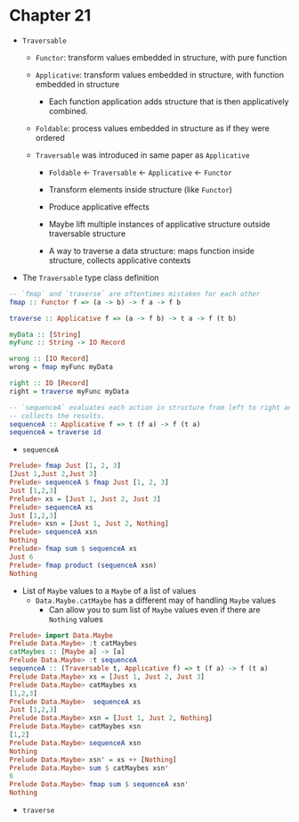 # Chapter 21

- `Traversable`
    - `Functor`: transform values embedded in structure, with pure function
    - `Applicative`: transform values embedded in structure, with function
      embedded in structure
        - Each function application adds structure that is then applicatively
          combined.
    - `Foldable`: process values embedded in structure as if they were ordered

    - `Traversable` was introduced in same paper as `Applicative`
        - `Foldable` <- `Traversable` <- `Applicative` <- `Functor`

        - Transform elements inside structure (like `Functor`)
        - Produce applicative effects
        - Maybe lift multiple instances of applicative structure outside
          traversable structure

        - A way to traverse a data structure: maps function inside structure,
          collects applicative contexts

- The `Traversable` type class definition

```haskell
-- `fmap` and `traverse` are oftentimes mistaken for each other
fmap :: Functor f => (a -> b) -> f a -> f b

traverse :: Applicative f => (a -> f b) -> t a -> f (t b)

myData :: [String]
myFunc :: String -> IO Record

wrong :: [IO Record]
wrong = fmap myFunc myData

right :: IO [Record]
right = traverse myFunc myData
```

```haskell
-- `sequenceA` evaluates each action in structure from left to right and
-- collects the results.
sequenceA :: Applicative f => t (f a) -> f (t a)
sequenceA = traverse id
```

- `sequenceA`

```haskell
Prelude> fmap Just [1, 2, 3]
[Just 1,Just 2,Just 3]
Prelude> sequenceA $ fmap Just [1, 2, 3]
Just [1,2,3]
Prelude> xs = [Just 1, Just 2, Just 3]
Prelude> sequenceA xs
Just [1,2,3]
Prelude> xsn = [Just 1, Just 2, Nothing]
Prelude> sequenceA xsn
Nothing
Prelude> fmap sum $ sequenceA xs
Just 6
Prelude> fmap product (sequenceA xsn)
Nothing
```

- List of `Maybe` values to a `Maybe` of a list of values
    - `Data.Maybe.catMaybe` has a different may of handling `Maybe` values
        - Can allow you to sum list of `Maybe` values even if there are
          `Nothing` values

```haskell
Prelude> import Data.Maybe
Prelude Data.Maybe> :t catMaybes
catMaybes :: [Maybe a] -> [a]
Prelude Data.Maybe> :t sequenceA
sequenceA :: (Traversable t, Applicative f) => t (f a) -> f (t a)
Prelude Data.Maybe> xs = [Just 1, Just 2, Just 3]
Prelude Data.Maybe> catMaybes xs
[1,2,3]
Prelude Data.Maybe>  sequenceA xs
Just [1,2,3]
Prelude Data.Maybe> xsn = [Just 1, Just 2, Nothing]
Prelude Data.Maybe> catMaybes xsn
[1,2]
Prelude Data.Maybe> sequenceA xsn
Nothing
Prelude Data.Maybe> xsn' = xs ++ [Nothing]
Prelude Data.Maybe> sum $ catMaybes xsn'
6
Prelude Data.Maybe> fmap sum $ sequenceA xsn'
Nothing
```

- `traverse`
